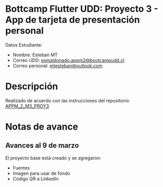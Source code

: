 # Bottcamp Flutter UDD: Proyecto 3 - App de tarjeta de presentación personal

Datos Estudiante:

* Nombre: Esteban MT
* Correo UDD: esmaldonado.appm2@bootcampudd.cl
* Correo personal: mtesteban@outlook.com

# Descripción
Realizado de acuerdo con las instrucciones del repositorio: [APPM_2_M3_PROY3](https://github.com/UDDBootcamp/APPM_2_M3_PROY3)

# Notas de avance
## Avances al 9 de marzo
El proyecto base está creado y se agregaron:
* Fuentes
* Imagen para usar de fondo
* Código QR a LinkedIn